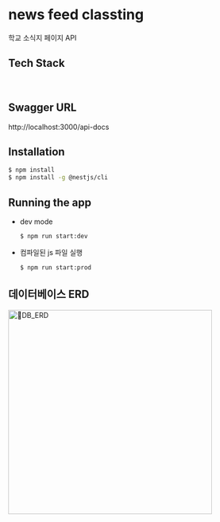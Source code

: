 # news feed classting

학교 소식지 페이지 API

## Tech Stack

<p>
  <img src="https://img.shields.io/badge/TypeScript-3178C6?style=flat-square&logo=TypeScript&logoColor=white" alt=""/>&nbsp
  <img src="https://img.shields.io/badge/NestJS-E0234E?style=flat-square&logo=NestJS&logoColor=white" alt=""/>&nbsp
  <img src="https://img.shields.io/badge/MySQL-4479A1?style=flat-square&logo=MySQL&logoColor=white" alt=""/>&nbsp
</p>

## Swagger URL

http://localhost:3000/api-docs

## Installation

```bash
$ npm install
$ npm install -g @nestjs/cli
```

## Running the app

- dev mode
  ```bash
  $ npm run start:dev
  ```
- 컴파일된 js 파일 실행
  ```bash
  $ npm run start:prod
  ```

## 데이터베이스 ERD

<img width="410" alt="DB_ERD" src="https://github.com/zsunkim/newsfeed-classting/assets/66250890/e21c75d1-3116-48b0-b59c-1136fe515d63">
